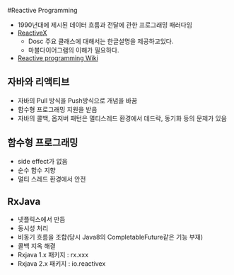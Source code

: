 #Reactive Programming
* 1990년대에 제시된 데이터 흐름과 전달에 관한 프로그래밍 패러다임
* [ReactiveX](http://reactivex.io/)
  * Dosc 주요 클래스에 대해서는 한글설명을 제공하고있다.
  * 마블다이어그램의 이해가 필요하다.
* [Reactive programming Wiki](https://en.wikipedia.org/wiki/Reactive_programming)

## 자바와 리액티브
* 자바의 Pull 방식을 Push방식으로 개념을 바꿈
* 함수형 프로그래밍 지원을 받음
* 자바의 콜백, 옵저버 패턴은 멀티스레드 환경에서 데드락, 동기화 등의 문제가 있음

## 함수형 프로그래밍
* side effect가 없음
* 순수 함수 지향
* 멀티 스레드 환경에서 안전

## RxJava
* 넷플릭스에서 만듬
* 동시성 처리
* 비동기 흐름을 조합(당시 Java8의 CompletableFuture같은 기능 부재)
* 콜백 지옥 해결
* Rxjava 1.x 패키지 : rx.xxx
* Rxjava 2.x 패키지 : io.reactivex
